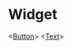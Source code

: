 # Widget
  <[Button](https://github.com/Roseedee/Flutter-git/tree/main/src/Widget/Button/button_widget)> 
  <[Text](https://github.com/Roseedee/Flutter-git/tree/main/src/Widget/Text/text_widget)>
